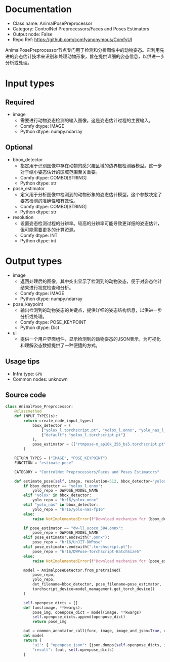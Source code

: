 
# Documentation
- Class name: AnimalPosePreprocessor
- Category: ControlNet Preprocessors/Faces and Poses Estimators
- Output node: False
- Repo Ref: https://github.com/comfyanonymous/ComfyUI

AnimalPosePreprocessor节点专门用于检测和分析图像中的动物姿态。它利用先进的姿态估计技术来识别和处理动物形象，旨在提供详细的姿态信息，以供进一步分析或处理。

# Input types
## Required
- image
    - 需要进行动物姿态检测的输入图像。这是姿态估计过程的主要输入。
    - Comfy dtype: IMAGE
    - Python dtype: numpy.ndarray
## Optional
- bbox_detector
    - 指定用于识别图像中存在动物的感兴趣区域的边界框检测器模型。这一步对于缩小姿态估计的区域范围至关重要。
    - Comfy dtype: COMBO[STRING]
    - Python dtype: str
- pose_estimator
    - 定义用于分析图像中检测到的动物形象的姿态估计模型。这个参数决定了姿态检测的准确性和有效性。
    - Comfy dtype: COMBO[STRING]
    - Python dtype: str
- resolution
    - 设置姿态检测过程的分辨率。较高的分辨率可能导致更详细的姿态估计，但可能需要更多的计算资源。
    - Comfy dtype: INT
    - Python dtype: int

# Output types
- image
    - 返回处理后的图像，其中突出显示了检测到的动物姿态，便于对姿态估计结果进行视觉检查和分析。
    - Comfy dtype: IMAGE
    - Python dtype: numpy.ndarray
- pose_keypoint
    - 输出检测到的动物姿态的关键点，提供详细的姿态结构信息，以供进一步分析或处理。
    - Comfy dtype: POSE_KEYPOINT
    - Python dtype: Dict
- ui
    - 提供一个用户界面组件，显示检测到的动物姿态的JSON表示，为可视化和理解姿态数据提供了一种便捷的方式。


## Usage tips
- Infra type: `GPU`
- Common nodes: unknown


## Source code
```python
class AnimalPose_Preprocessor:
    @classmethod
    def INPUT_TYPES(s):
        return create_node_input_types(
            bbox_detector = (
                ["yolox_l.torchscript.pt", "yolox_l.onnx", "yolo_nas_l_fp16.onnx", "yolo_nas_m_fp16.onnx", "yolo_nas_s_fp16.onnx"],
                {"default": "yolox_l.torchscript.pt"}
            ),
            pose_estimator = (["rtmpose-m_ap10k_256_bs5.torchscript.pt", "rtmpose-m_ap10k_256.onnx"], {"default": "rtmpose-m_ap10k_256_bs5.torchscript.pt"})
        )

    RETURN_TYPES = ("IMAGE", "POSE_KEYPOINT")
    FUNCTION = "estimate_pose"

    CATEGORY = "ControlNet Preprocessors/Faces and Poses Estimators"

    def estimate_pose(self, image, resolution=512, bbox_detector="yolox_l.onnx", pose_estimator="rtmpose-m_ap10k_256.onnx", **kwargs):
        if bbox_detector == "yolox_l.onnx":
            yolo_repo = DWPOSE_MODEL_NAME
        elif "yolox" in bbox_detector:
            yolo_repo = "hr16/yolox-onnx"
        elif "yolo_nas" in bbox_detector:
            yolo_repo = "hr16/yolo-nas-fp16"
        else:
            raise NotImplementedError(f"Download mechanism for {bbox_detector}")

        if pose_estimator == "dw-ll_ucoco_384.onnx":
            pose_repo = DWPOSE_MODEL_NAME
        elif pose_estimator.endswith(".onnx"):
            pose_repo = "hr16/UnJIT-DWPose"
        elif pose_estimator.endswith(".torchscript.pt"):
            pose_repo = "hr16/DWPose-TorchScript-BatchSize5"
        else:
            raise NotImplementedError(f"Download mechanism for {pose_estimator}")

        model = AnimalposeDetector.from_pretrained(
            pose_repo,
            yolo_repo,
            det_filename=bbox_detector, pose_filename=pose_estimator,
            torchscript_device=model_management.get_torch_device()
        )

        self.openpose_dicts = []
        def func(image, **kwargs):
            pose_img, openpose_dict = model(image, **kwargs)
            self.openpose_dicts.append(openpose_dict)
            return pose_img

        out = common_annotator_call(func, image, image_and_json=True, resolution=resolution)
        del model
        return {
            'ui': { "openpose_json": [json.dumps(self.openpose_dicts, indent=4)] },
            "result": (out, self.openpose_dicts)
        }

```
